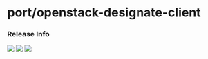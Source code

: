 # port/openstack-designate-client

### Release Info
[![](https://images.microbadger.com/badges/version/port/openstack-designate-client.svg)](http://microbadger.com/images/port/openstack-designate-client "Image info @ microbadger.com")
[![](https://images.microbadger.com/badges/image/port/openstack-designate-client.svg)](http://microbadger.com/images/port/openstack-designate-client "Image info @ microbadger.com")
[![](https://images.microbadger.com/badges/commit/port/openstack-designate-client.svg)](http://microbadger.com/images/port/openstack-designate-client "Image info @ microbadger.com")
